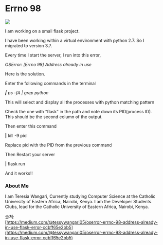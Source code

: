 # Errno 98

![](https://miro.medium.com/max/250/1*wpYx7nRVNmJLBFSG3dcg4g.jpeg)

I am working on a small flask project.

I have been working within a virtual environment with python 2.7. So I migrated to version 3.7.

Every time I start the server, I run into this error,

_OSError: \[Errno 98\] Address already in use_

Here is the solution.

Enter the following commands in the terminal

_**\|** ps -fA \| grep python_

This will select and display all the processes with python matching pattern

Check the one with “flask” in the path and note down its PID\(process ID\). This should be the second column of the output.

Then enter this command

**\|** kill -9 pid

Replace pid with the PID from the previous command

Then Restart your server

\| flask run

And it works!!

### About Me <a id="908b"></a>

I am Teresia Wangari, Currently studying Computer Science at the Catholic University of Eastern Africa, Nairobi, Kenya. I am the Developer Students Clubs, lead for the Catholic University of Eastern Africa, Nairobi, Kenya.



출처:   
[https://medium.com/@tessywangari05/oserror-errno-98-address-already-in-use-flask-error-ccbff65e2bb5](https://medium.com/@tessywangari05/oserror-errno-98-address-already-in-use-flask-error-ccbff65e2bb5)

